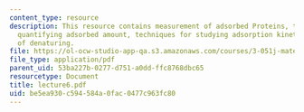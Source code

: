 ```yaml
---
content_type: resource
description: This resource contains measurement of adsorbed Proteins, techniques for
  quantifying adsorbed amount, techniques for studying adsorption kinetics and extent
  of denaturing.
file: https://ol-ocw-studio-app-qa.s3.amazonaws.com/courses/3-051j-materials-for-biomedical-applications-spring-2006/be5ea930c594584a0fac0477c963fc80_lecture6.pdf
file_type: application/pdf
parent_uid: 53ba227b-0277-d751-a0dd-ffc8768dbc65
resourcetype: Document
title: lecture6.pdf
uid: be5ea930-c594-584a-0fac-0477c963fc80
---
```

